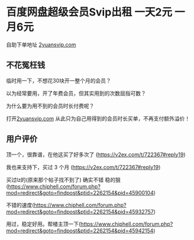 # 百度网盘超级会员Svip出租 一天2元 一月6元

自助下单地址 [2yuansvip.com](https://2yuansvip.com/)

## 不花冤枉钱

临时用一下，不想花30块开一整个月的会员？

以为经常要用，开了年费会员，但其实用到的次数屈指可数？

为什么要为用不到的会员时长付费呢？

打开[2yuansvip.com](https://2yuansvip.com/) 从此只为自己用得到的会员时长买单，不再支付额外溢价！


## 用户评价
顶一个，很靠谱，在他这买了好多次了 (https://v2ex.com/t/722367#reply19)

我也来支持下，买过 3 个月 (https://v2ex.com/t/722367#reply19)

买过lz的(原来那个帖子找不到了)  确实不错  稳的狠(https://www.chiphell.com/forum.php?mod=redirect&goto=findpost&ptid=2262154&pid=45900104)

不错的速度(https://www.chiphell.com/forum.php?mod=redirect&goto=findpost&ptid=2262154&pid=45932757)

用过，稳定好用。帮楼主顶一下(https://www.chiphell.com/forum.php?mod=redirect&goto=findpost&ptid=2262154&pid=45942154)

